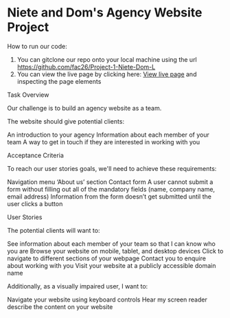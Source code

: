  # Niete and Dom's Agency Website Project

How to run our code:
1. You can gitclone our repo onto your local machine using the url https://github.com/fac26/Project-1-Niete-Dom-L
2. You can view the live page by clicking here: [View live page](https://fac26.github.io/Project-1-Niete-Dom-L/) and inspecting the page elements

Task Overview

Our challenge is to build an agency website as a team.

The website should give potential clients:

An introduction to your agency
Information about each member of your team
A way to get in touch if they are interested in working with you

Acceptance Criteria

To reach our user stories goals, we'll need to achieve these requirements:

Navigation menu
‘About us’ section
Contact form
A user cannot submit a form without filling out all of the mandatory fields (name, company name, email address)
Information from the form doesn’t get submitted until the user clicks a button

User Stories

The potential clients will want to:

See information about each member of your team so that I can know who you are
Browse your website on mobile, tablet, and desktop devices
Click to navigate to different sections of your webpage
Contact you to enquire about working with you
Visit your website at a publicly accessible domain name

Additionally, as a visually impaired user, I want to:

Navigate your website using keyboard controls
Hear my screen reader describe the content on your website


